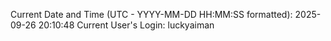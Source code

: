 Current Date and Time (UTC - YYYY-MM-DD HH:MM:SS formatted): 2025-09-26 20:10:48
Current User's Login: luckyaiman
